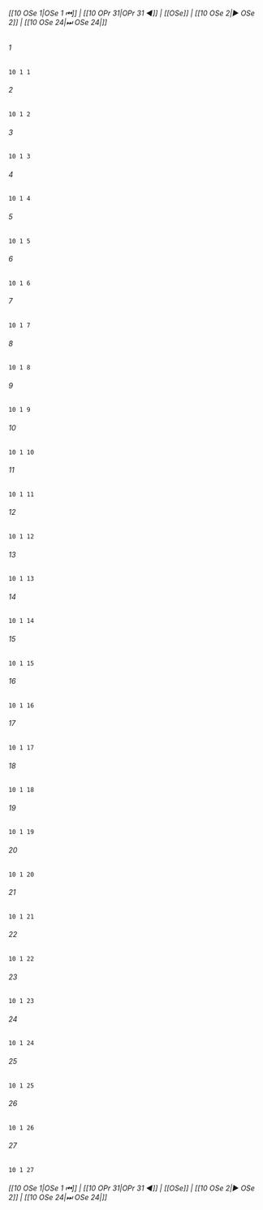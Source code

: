 
###### [[10 OSe 1|OSe 1 ⏮]] | [[10 OPr 31|OPr 31 ◀]] | [[OSe]] | [[10 OSe 2|▶ OSe 2]] | [[10 OSe 24|⏭ OSe 24|]]

###### 1
``` verse
10 1 1 
```
###### 2
``` verse
10 1 2 
```
###### 3
``` verse
10 1 3 
```
###### 4
``` verse
10 1 4 
```
###### 5
``` verse
10 1 5 
```
###### 6
``` verse
10 1 6 
```
###### 7
``` verse
10 1 7 
```
###### 8
``` verse
10 1 8 
```
###### 9
``` verse
10 1 9 
```
###### 10
``` verse
10 1 10 
```
###### 11
``` verse
10 1 11 
```
###### 12
``` verse
10 1 12 
```
###### 13
``` verse
10 1 13 
```
###### 14
``` verse
10 1 14 
```
###### 15
``` verse
10 1 15 
```
###### 16
``` verse
10 1 16 
```
###### 17
``` verse
10 1 17 
```
###### 18
``` verse
10 1 18 
```
###### 19
``` verse
10 1 19 
```
###### 20
``` verse
10 1 20 
```
###### 21
``` verse
10 1 21 
```
###### 22
``` verse
10 1 22 
```
###### 23
``` verse
10 1 23 
```
###### 24
``` verse
10 1 24 
```
###### 25
``` verse
10 1 25 
```
###### 26
``` verse
10 1 26 
```
###### 27
``` verse
10 1 27 
```

###### [[10 OSe 1|OSe 1 ⏮]] | [[10 OPr 31|OPr 31 ◀]] | [[OSe]] | [[10 OSe 2|▶ OSe 2]] | [[10 OSe 24|⏭ OSe 24|]]

